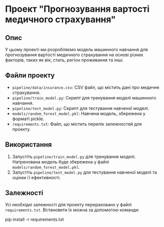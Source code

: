 # Проект "Прогнозування вартості медичного страхування"

## Опис
У цьому проекті ми розробляємо модель машинного навчання для прогнозування вартості медичного страхування на основі різних факторів, таких як вік, стать, регіон проживання та інші.

## Файли проекту
- `pipeline/data/insurance.csv`: CSV файл, що містить дані про медичне страхування.
- `pipeline/train_model.py`: Скрипт для тренування моделі машинного навчання.
- `pipeline/test_model.py`: Скрипт для тестування навченої моделі.
- `models/random_forest_model.pkl`: Навчена модель, збережена у форматі pickle.
- `requirements.txt`: Файл, що містить перелік залежностей для проекту.

## Використання
1. Запустіть `pipeline/train_model.py` для тренування моделі. Натренована модель буде збережена у файлі `models/random_forest_model.pkl`.
2. Запустіть `pipeline/test_model.py` для тестування навченої моделі та оцінки її ефективності.

## Залежності
Усі необхідні залежності для проекту перераховано у файлі `requirements.txt`. Встановити їх можна за допомогою команди:

pip install -r requirements.txt